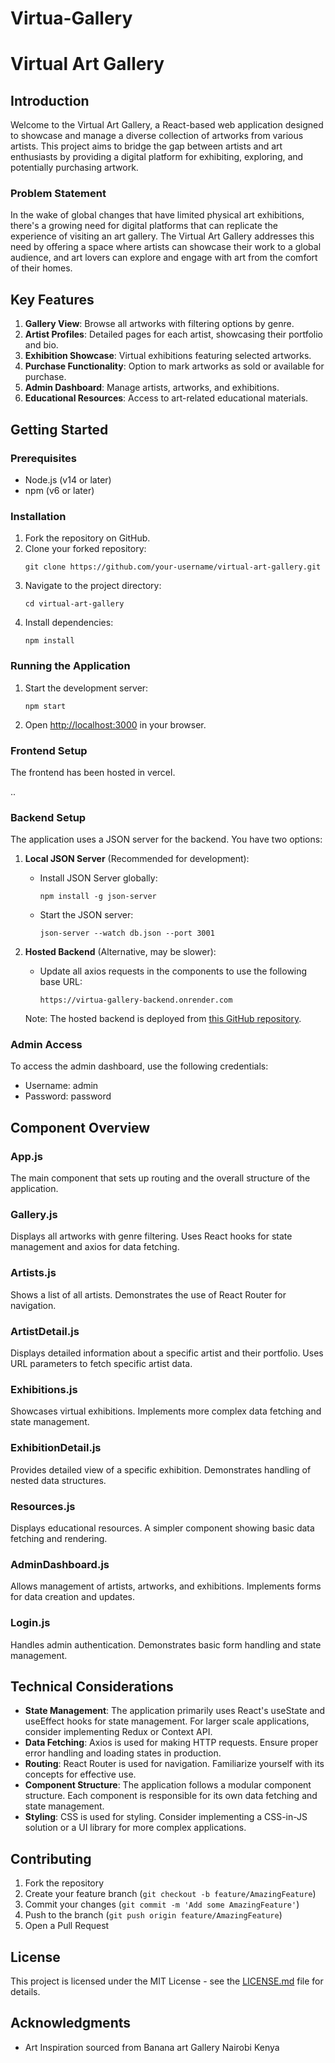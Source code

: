 # Virtua-Gallery
# Virtual Art Gallery

## Introduction

Welcome to the Virtual Art Gallery, a React-based web application designed to showcase and manage a diverse collection of artworks from various artists. This project aims to bridge the gap between artists and art enthusiasts by providing a digital platform for exhibiting, exploring, and potentially purchasing artwork.

### Problem Statement

In the wake of global changes that have limited physical art exhibitions, there's a growing need for digital platforms that can replicate the experience of visiting an art gallery. The Virtual Art Gallery addresses this need by offering a space where artists can showcase their work to a global audience, and art lovers can explore and engage with art from the comfort of their homes.

## Key Features

1. **Gallery View**: Browse all artworks with filtering options by genre.
2. **Artist Profiles**: Detailed pages for each artist, showcasing their portfolio and bio.
3. **Exhibition Showcase**: Virtual exhibitions featuring selected artworks.
4. **Purchase Functionality**: Option to mark artworks as sold or available for purchase.
5. **Admin Dashboard**: Manage artists, artworks, and exhibitions.
6. **Educational Resources**: Access to art-related educational materials.

## Getting Started

### Prerequisites

- Node.js (v14 or later)
- npm (v6 or later)

### Installation

1. Fork the repository on GitHub.
2. Clone your forked repository:
   ```
   git clone https://github.com/your-username/virtual-art-gallery.git
   ```
3. Navigate to the project directory:
   ```
   cd virtual-art-gallery
   ```
4. Install dependencies:
   ```
   npm install
   ```

### Running the Application

1. Start the development server:
   ```
   npm start
   ```
2. Open [http://localhost:3000](http://localhost:3000) in your browser.

### Frontend Setup
The frontend has been hosted in vercel.

..

### Backend Setup

The application uses a JSON server for the backend. You have two options:

1. **Local JSON Server** (Recommended for development):
   - Install JSON Server globally:
     ```
     npm install -g json-server
     ```
   - Start the JSON server:
     ```
     json-server --watch db.json --port 3001
     ```

2. **Hosted Backend** (Alternative, may be slower):
   - Update all axios requests in the components to use the following base URL:
     ```
     https://virtua-gallery-backend.onrender.com
     ```
   Note: The hosted backend is deployed from [this GitHub repository](https://github.com/Tracykemboi/Virtua-Gallery-Backend).

### Admin Access

To access the admin dashboard, use the following credentials:
- Username: admin
- Password: password

## Component Overview

### App.js
The main component that sets up routing and the overall structure of the application.

### Gallery.js
Displays all artworks with genre filtering. Uses React hooks for state management and axios for data fetching.

### Artists.js
Shows a list of all artists. Demonstrates the use of React Router for navigation.

### ArtistDetail.js
Displays detailed information about a specific artist and their portfolio. Uses URL parameters to fetch specific artist data.

### Exhibitions.js
Showcases virtual exhibitions. Implements more complex data fetching and state management.

### ExhibitionDetail.js
Provides detailed view of a specific exhibition. Demonstrates handling of nested data structures.

### Resources.js
Displays educational resources. A simpler component showing basic data fetching and rendering.

### AdminDashboard.js
Allows management of artists, artworks, and exhibitions. Implements forms for data creation and updates.

### Login.js
Handles admin authentication. Demonstrates basic form handling and state management.

## Technical Considerations

- **State Management**: The application primarily uses React's useState and useEffect hooks for state management. For larger scale applications, consider implementing Redux or Context API.
- **Data Fetching**: Axios is used for making HTTP requests. Ensure proper error handling and loading states in production.
- **Routing**: React Router is used for navigation. Familiarize yourself with its concepts for effective use.
- **Component Structure**: The application follows a modular component structure. Each component is responsible for its own data fetching and state management.
- **Styling**: CSS is used for styling. Consider implementing a CSS-in-JS solution or a UI library for more complex applications.

## Contributing

1. Fork the repository
2. Create your feature branch (`git checkout -b feature/AmazingFeature`)
3. Commit your changes (`git commit -m 'Add some AmazingFeature'`)
4. Push to the branch (`git push origin feature/AmazingFeature`)
5. Open a Pull Request

## License

This project is licensed under the MIT License - see the [LICENSE.md](LICENSE.md) file for details.

## Acknowledgments

- Art Inspiration sourced from Banana art Gallery Nairobi Kenya